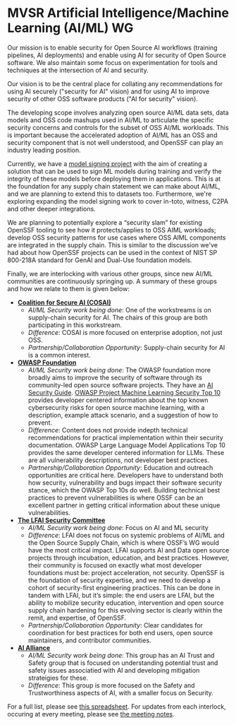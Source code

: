 # MVSR Artificial Intelligence/Machine Learning (AI/ML) WG
Our mission is to enable security for Open Source AI workflows (training
pipelines, AI deployments) and enable using AI for security of Open Source
software. We also maintain some focus on experimentation for tools and
techniques at the intersection of AI and security.

Our vision is to be the central place for collating any recommendations for
using AI securely ("security for AI" vision) and for using AI to improve
security of other OSS software products ("AI for security" vision).

The developing scope involves analyzing open source AI/ML data sets, data models
and OSS code mashups used in AI/ML to articulate the specific security concerns
and controls for the subset of OSS AI/ML workloads. This is important because
the accelerated adoption of AI/ML has an OSS and security component that is not
well understood, and OpenSSF can play an industry leading position.

Currently, we have a [model signing project](https://github.com/ossf/ai-ml-security/issues/10)
with the aim of creating a solution that can be used to sign ML models during
training and verify the integrity of these models before deploying them in
applications. This is at the foundation for any supply chain statement we can
make about AI/ML, and we are planning to extend this to datasets too.
Furthermore, we're exploring expanding the model signing work to cover in-toto,
witness, C2PA and other deeper integrations.

We are planning to potentially explore a “security slam” for existing OpenSSF
tooling to see how it protects/applies to OSS AIML workloads; develop OSS
security patterns for use cases where OSS AIML components are integrated in the
supply chain. This is similar to the discussion we've had about how OpenSSF
projects can be used in the context of NIST SP 800-218A standard for GenAI and
Dual-Use foundation models.

Finally, we are interlocking with various other groups, since new AI/ML
communities are continuously springing up. A summary of these groups and how we
relate to them is given below:

* **[Coalition for Secure AI (COSAI)](https://www.oasis-open.org/2024/07/18/introducing-cosai/)**
  * _AI/ML Security work being done_: One of the workstreams is on supply-chain security for AI. The chairs of this group are both participating in this workstream.
  * _Difference_: COSAI is more focused on enterprise adoption, not just OSS.
  * _Partnership/Collaboration Opportunity_: Supply-chain security for AI is a common interest.
* **[OWASP Foundation](https://owasp.org/)**
  * _AI/ML Security work being done_: The OWASP foundation more broadly aims to improve the security of software through its community-led open source software projects. They have an [AI Security Guide](https://owasp.org/www-project-ai-security-and-privacy-guide/). [OWASP Project Machine Learning Security Top 10](https://owasp.org/www-project-machine-learning-security-top-10/) provides developer centered information about the top known cybersecurity risks for open source machine learning, with a description, example attack scenario, and a suggestion of how to prevent.
  * _Difference_: Content does not provide indepth technical recommendations for practical implementation within their security documentation. OWASP Large Language Model Applications Top 10 provides the same developer centered information for LLMs. These are all vulnerability descriptions, not developer best practices.
  * _Partnership/Collaboration Opportunity_: Education and outreach opportunities are critical here. Developers have to understand both how security, vulnerability and bugs impact their software security stance, which the OWASP Top 10s do well. Building technical best practices to prevent vulnerabilities is where OSSF can be an excellent partner in getting critical information about these unique vulnerabilities.
* **[The LFAI Security Committee](https://wiki.lfaidata.foundation/display/DL/ML+Security+Committee)**
  * _AI/ML Security work being done_: Focus on AI and ML security
  * _Difference_: LFAI does not focus on systemic problems of AI/ML and the Open Source Supply Chain, which is where OSSF’s WG would have the most critical impact. LFAI supports AI and Data open source projects through incubation, education, and best practices. However, their community is focused on exactly what most developer foundations must be: project acceleration, not security. OpenSSF is the foundation of security expertise, and we need to develop a cohort of security-first engineering practices. This can be done in tandem with LFAI, but it’s simple: the end users are LFAI, but the ability to mobilize security education, intervention and open source supply chain hardening for this evolving sector is clearly within the remit, and expertise, of OpenSSF.
  * _Partnership/Collaboration Opportunity_: Clear candidates for coordination for best practices for both end users, open source maintainers, and contributor communities.
* **[AI Alliance](https://thealliance.ai/)**
  * _AI/ML Security work being done_: This group has an AI Trust and Safety group that is focused on understanding potential trust and safety issues associatied with AI and developing mitigation strateigies for these.
  * _Difference_: This group is more focused on the Safety and Trustworthiness aspects of AI, with a smaller focus on Security.

For a full list, please see [this spreadsheet](https://docs.google.com/spreadsheets/d/1XOzf0LwksHnVeAcgQ7qMAmQAhlHV2iEf4ICvUwOaOfo/edit?gid=0#gid=0).
For updates from each interlock, occuring at every meeting, please see [the meeting notes](https://docs.google.com/document/d/1YNP-XJ9jpTjM6ekKOBgHH8-avAws2DVKeCpn858siiQ/edit?tab=t.0).
